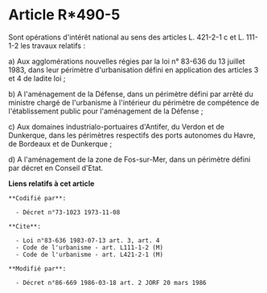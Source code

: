 # Article R*490-5

Sont opérations d'intérêt national au sens des articles L. 421-2-1 c et L. 111-1-2 les travaux relatifs :

a) Aux agglomérations nouvelles régies par la loi n° 83-636 du 13 juillet 1983, dans leur périmètre d'urbanisation défini en
application des articles 3 et 4 de ladite loi ;

b) A l'aménagement de la Défense, dans un périmètre défini par arrêté du ministre chargé de l'urbanisme à l'intérieur du
périmètre de compétence de l'établissement public pour l'aménagement de la Défense ;

c) Aux domaines industrialo-portuaires d'Antifer, du Verdon et de Dunkerque, dans les périmètres respectifs des ports
autonomes du Havre, de Bordeaux et de Dunkerque ;

d) A l'aménagement de la zone de Fos-sur-Mer, dans un périmètre défini par décret en Conseil d'Etat.

**Liens relatifs à cet article**

	**Codifié par**:

	  - Décret n°73-1023 1973-11-08

	**Cite**:

	  - Loi n°83-636 1983-07-13 art. 3, art. 4
	  - Code de l'urbanisme - art. L111-1-2 (M)
	  - Code de l'urbanisme - art. L421-2-1 (M)

	**Modifié par**:

	  - Décret n°86-669 1986-03-18 art. 2 JORF 20 mars 1986
